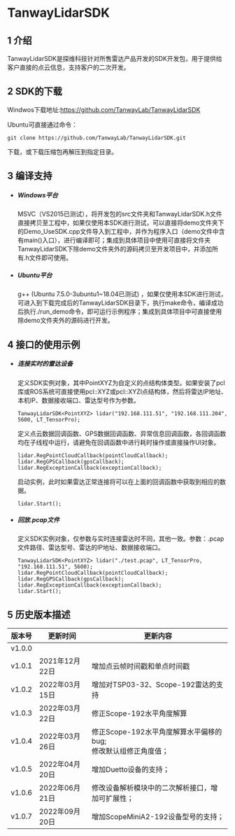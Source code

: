 # TanwayLidarSDK

## 1 介绍

TanwayLidarSDK是探维科技针对所售雷达产品开发的SDK开发包，用于提供给客户直接的点云信息，支持客户的二次开发。

## 2 SDK的下载

Windwos下载地址:https://github.com/TanwayLab/TanwayLidarSDK

Ubuntu可直接通过命令：

```
git clone https://github.com/TanwayLab/TanwayLidarSDK.git
```

下载，或下载压缩包再解压到指定目录。

## 3 编译支持

- ##### Windows平台

  MSVC（VS2015已测试），将开发包的src文件夹和TanwayLidarSDK.h文件直接拷贝至工程中，如果仅使用本SDK进行测试，可以直接将demo文件夹下的Demo_UseSDK.cpp文件导入到工程中，并作为程序入口（demo文件中含有main()入口），进行编译即可；集成到具体项目中使用可直接将文件夹TanwayLidarSDK下除demo文件夹外的源码拷贝至开发项目中，并添加所有.h文件即可使用。

- ##### Ubuntu平台

  g++ (Ubuntu 7.5.0-3ubuntu1~18.04已测试) ，如果仅使用本SDK进行测试，可进入到下载完成后的TanwayLidarSDK目录下，执行make命令，编译成功后执行./run_demo命令，即可运行示例程序；集成到具体项目中可直接使用除demo文件夹外的源码进行开发。

## 4 接口的使用示例

- ##### 连接实时的雷达设备

  定义SDK实例对象，其中PointXYZ为自定义的点结构体类型。如果安装了pcl库或ROS系统可直接使用pcl::XYZ或pcl::XYZI点结构体，然后将雷达IP地址、本机IP、数据接收端口、雷达型号作为参数。

  ```
  TanwayLidarSDK<PointXYZ> lidar("192.168.111.51", "192.168.111.204", 5600, LT_TensorPro);
  ```

  定义点云数据回调函数、GPS数据回调函数、异常信息回调函数，各回调函数均在子线程中运行，请避免在回调函数中进行耗时操作或直接操作UI对象。

  ```
  lidar.RegPointCloudCallback(pointCloudCallback);
  lidar.RegGPSCallback(gpsCallback);
  lidar.RegExceptionCallback(exceptionCallback);
  ```

  启动实例，此时如果雷达正常连接将可以在上面的回调函数中获取到相应的数据。

  ```
  lidar.Start();
  ```

- ##### 回放.pcap文件

  定义SDK实例对象，仅参数与实时连接雷达时不同，其他一致。参数：.pcap文件路径、雷达型号、雷达的IP地址、数据接收端口。

  ```
  TanwayLidarSDK<PointXYZ> lidar("./test.pcap", LT_TensorPro, "192.168.111.51", 5600);
  lidar.RegPointCloudCallback(pointCloudCallback);
  lidar.RegGPSCallback(gpsCallback);
  lidar.RegExceptionCallback(exceptionCallback);
  lidar.Start();
  ```

## 5 历史版本描述

| 版本号 | 更新时间       | 更新内容                                                     |
| ------ | -------------- | ------------------------------------------------------------ |
| v1.0.0 |                |                                                              |
| v1.0.1 | 2021年12月22日 | 增加点云帧时间戳和单点时间戳                                 |
| v1.0.2 | 2022年03月15日 | 增加对TSP03-32、Scope-192雷达的支持                          |
| v1.0.3 | 2022年03月22日 | 修正Scope-192水平角度解算                                    |
| v1.0.4 | 2022年03月26日 | 修正Scope-192水平角度解算水平偏移的bug;<br />修改默认组修正角度值； |
| v1.0.5 | 2022年04月20日 | 增加Duetto设备的支持；                                       |
| v1.0.6 | 2022年06月21日 | 修改设备解析模块中的二次解析接口，增加可扩展性；             |
| v1.0.7 | 2022年09月20日 | 增加ScopeMiniA2-192设备型号的支持；                          |

